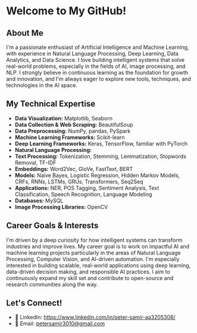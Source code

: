 #  Welcome to My GitHub!

##  About Me

I'm a passionate enthusiast of Artificial Intelligence and Machine Learning, with experience in Natural Language Processing, Deep Learning, Data Analytics, and Data Science.
I love building intelligent systems that solve real-world problems, especially in the fields of AI, image processing, and NLP.
I strongly believe in continuous learning as the foundation for growth and innovation, and I'm always eager to explore new tools, techniques, and technologies in the AI space.


##  My Technical Expertise

* **Data Visualization:** Matplotlib, Seaborn
* **Data Collection & Web Scraping:** BeautifulSoup
* **Data Preprocessing:** NumPy, pandas, PySpark
* **Machine Learning Frameworks:** Scikit-learn
* **Deep Learning Frameworks:** Keras, TensorFlow, familiar with PyTorch
* **Natural Language Processing:**
* ****Text Processing:**** Tokenization, Stemming, Lemmatization, Stopwords Removal, TF-IDF
* ****Embeddings:**** Word2Vec, GloVe, FastText, BERT
* ****Models:**** Naïve Bayes, Logistic Regression, Hidden Markov Models, CRFs, RNNs, LSTMs, GRUs, Transformers, Seq2Seq
* ****Applications:**** NER, POS Tagging, Sentiment Analysis, Text Classification, Speech Recognition, Language Modeling
* **Databases:** MySQL
* **Image Processing Libraries:** OpenCV


## Career Goals & Interests

I'm driven by a deep curiosity for how intelligent systems can transform industries and improve lives. My career goal is to work on impactful AI and machine learning projects particularly in the areas of Natural Language Processing, Computer Vision, and AI-driven automation. I'm especially interested in building scalable, real-world applications using deep learning, data-driven decision making, and responsible AI practices. I aim to continuously expand my skill set and contribute to open-source and research communities along the way.

##  Let's Connect!

* 🔗 LinkedIn: https://www.linkedin.com/in/peter-samir-aa3205308/
* 📩 Email: <petersamir3010@gmail.com>
